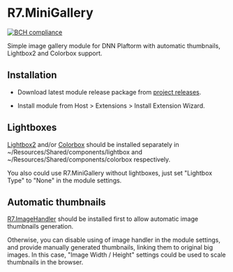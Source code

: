 # R7.MiniGallery

[![BCH compliance](https://bettercodehub.com/edge/badge/roman-yagodin/R7.MiniGallery)](https://bettercodehub.com/)

Simple image gallery module for DNN Plaftorm with automatic thumbnails, Lightbox2 and Colorbox support. 

## Installation

- Download latest module release package from [project releases](https://github.com/roman-yagodin/R7.MiniGallery/releases).

- Install module from Host &gt; Extensions &gt; Install Extension Wizard.

## Lightboxes

[Lightbox2](https://github.com/lokesh/lightbox2) and/or [Colorbox](https://github.com/jackmoore/colorbox) should be installed separately in ~/Resources/Shared/components/lightbox and ~/Resources/Shared/components/colorbox respectively.

You also could use R7.MiniGallery without lightboxes, just set "Lightbox Type" to "None" in the module settings.

## Automatic thumbnails

[R7.ImageHandler](https://github.com/roman-yagodin/R7.ImageHandler) should be installed first to allow automatic image thumbnails generation.

Otherwise, you can disable using of image handler in the module settings, and provide manually generated thumbnails, linking them to original big images. In this case, "Image Width / Height" settings could be used to scale thumbnails in the browser.

